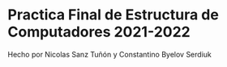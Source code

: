 # Practica Final de Estructura de Computadores 2021-2022
Hecho por Nicolas Sanz Tuñón y Constantino Byelov Serdiuk
